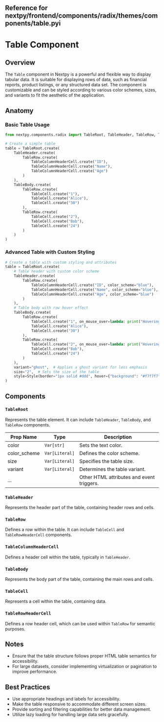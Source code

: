 ##  Reference for nextpy/frontend/components/radix/themes/components/table.pyi

# Table Component

## Overview

The `Table` component in Nextpy is a powerful and flexible way to display tabular data. It is suitable for displaying rows of data, such as financial reports, product listings, or any structured data set. The component is customizable and can be styled according to various color schemes, sizes, and variants to fit the aesthetic of the application.

## Anatomy

### Basic Table Usage

```python
from nextpy.components.radix import TableRoot, TableHeader, TableRow, TableColumnHeaderCell, TableBody, TableCell

# Create a simple table
table = TableRoot.create(
    TableHeader.create(
        TableRow.create(
            TableColumnHeaderCell.create("ID"),
            TableColumnHeaderCell.create("Name"),
            TableColumnHeaderCell.create("Age")
        )
    ),
    TableBody.create(
        TableRow.create(
            TableCell.create("1"),
            TableCell.create("Alice"),
            TableCell.create("30")
        ),
        TableRow.create(
            TableCell.create("2"),
            TableCell.create("Bob"),
            TableCell.create("24")
        )
    )
)
```

### Advanced Table with Custom Styling

```python
# Create a table with custom styling and attributes
table = TableRoot.create(
    # Table header with custom color scheme
    TableHeader.create(
        TableRow.create(
            TableColumnHeaderCell.create("ID", color_scheme="blue"),
            TableColumnHeaderCell.create("Name", color_scheme="blue"),
            TableColumnHeaderCell.create("Age", color_scheme="blue")
        )
    ),
    # Table body with row hover effect
    TableBody.create(
        TableRow.create(
            TableCell.create("1", on_mouse_over=lambda: print("Hovering over row 1")),
            TableCell.create("Alice"),
            TableCell.create("30")
        ),
        TableRow.create(
            TableCell.create("2", on_mouse_over=lambda: print("Hovering over row 2")),
            TableCell.create("Bob"),
            TableCell.create("24")
        )
    ),
    variant="ghost",  # Applies a ghost variant for less emphasis
    size="2",  # Sets the size of the table
    style=Style(border="1px solid #ddd", hover={"background": "#f7f7f7"})  # Custom CSS styles
)
```

## Components

### `TableRoot`
Represents the table element. It can include `TableHeader`, `TableBody`, and `TableRow` components.

| Prop Name         | Type            | Description                                   |
|-------------------|-----------------|-----------------------------------------------|
| color             | `Var[str]`      | Sets the text color.                          |
| color_scheme      | `Var[Literal]`  | Defines the color scheme.                     |
| size              | `Var[Literal]`  | Specifies the table size.                     |
| variant           | `Var[Literal]`  | Determines the table variant.                 |
| ...               |                 | Other HTML attributes and event triggers.     |

### `TableHeader`
Represents the header part of the table, containing header rows and cells.

### `TableRow`
Defines a row within the table. It can include `TableCell` and `TableRowHeaderCell` components.

### `TableColumnHeaderCell`
Defines a header cell within the table, typically in `TableHeader`.

### `TableBody`
Represents the body part of the table, containing the main rows and cells.

### `TableCell`
Represents a cell within the table, containing data.

### `TableRowHeaderCell`
Defines a row header cell, which can be used within `TableRow` for semantic purposes.

## Notes

- Ensure that the table structure follows proper HTML table semantics for accessibility.
- For large datasets, consider implementing virtualization or pagination to improve performance.

## Best Practices

- Use appropriate headings and labels for accessibility.
- Make the table responsive to accommodate different screen sizes.
- Provide sorting and filtering capabilities for better data management.
- Utilize lazy loading for handling large data sets gracefully.